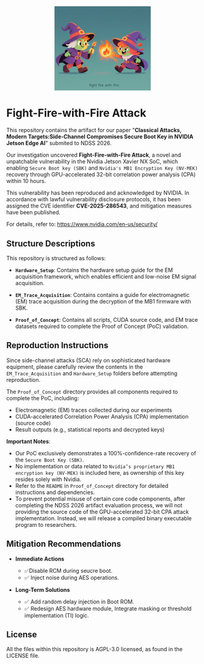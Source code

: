 <div align="center">
  <img src="./Logo.png" width="50%" />
</div>

# Fight-Fire-with-Fire Attack
This repository contains the artifact for our paper "**Classical Attacks, Modern Targets:Side-Channel Compromises Secure Boot Key in NVIDIA Jetson Edge AI**" submited to NDSS 2026.

Our investigation uncovered **Fight-Fire-with-Fire Attack**, a novel and unpatchable vulnerability in the Nvidia Jetson Xavier NX SoC, which enabling `Secure Boot key (SBK)` and `Nvidia's MB1 Encryption Key (NV-MEK)` recovery through GPU-accelerated 32-bit correlation power analysis (CPA) within 10 hours.

This vulnerability has been reproduced and acknowledged by NVIDIA. In accordance with lawful vulnerability disclosure protocols, it has been assigned the CVE identifier **CVE-2025-286543**, and mitigation measures have been published. 

For details, refer to: <https://www.nvidia.com/en-us/security/>

## Structure Descriptions
This repository is structured as follows:

- **`Hardware_Setup`**: Contains the hardware setup guide for the EM acquisition framework, which enables efficient and low-noise EM signal acquisition.

- **`EM_Trace_Acquisition`**: Contains contains a guide for electromagnetic (EM) trace acquisition during the decryption of the MB1 firmware with SBK.

- **`Proof_of_Concept`**: Contains all scripts, CUDA source code, and EM trace datasets required to complete the Proof of Concept (PoC) validation.

## Reproduction Instructions
Since side-channel attacks (SCA) rely on sophisticated hardware equipment, please carefully review the contents in the `EM_Trace_Acquisition` and `Hardware_Setup` folders before attempting reproduction.

The `Proof_of_Concept` directory provides all components required to complete the PoC, including:

- Electromagnetic (EM) traces collected during our experiments
- CUDA-accelerated Correlation Power Analysis (CPA) implementation (source code)
- Result outputs (e.g., statistical reports and decrypted keys)

**Important Notes**:
- Our PoC exclusively demonstrates a 100%-confidence-rate recovery of the `Secure Boot Key (SBK)`.
- No implementation or data related to `Nvidia’s proprietary MB1 encryption key (NV-MEK)` is included here, as ownership of this key resides solely with Nvidia.
- Refer to the `README` in `Proof_of_Concept` directory for detailed instructions and dependencies.
- To prevent potential misuse of certain core code components, after completing the NDSS 2026 artifact evaluation process, we will not providing the source code of the GPU-accelerated 32-bit CPA attack implementation. Instead, we will release a compiled binary executable program to researchers.

## Mitigation Recommendations
- **Immediate Actions**
  - ✅Disable RCM during seucre boot.
  - ✅ Inject noise during AES operations.

- **Long-Term Solutions**
  - ✅ Add random delay injection in Boot ROM. 
  - ✅ Redesign AES hardware module, Integrate masking or threshold implementation (TI) logic.

## License
All the files within this repository is AGPL-3.0 licensed, as found in the LICENSE file.
